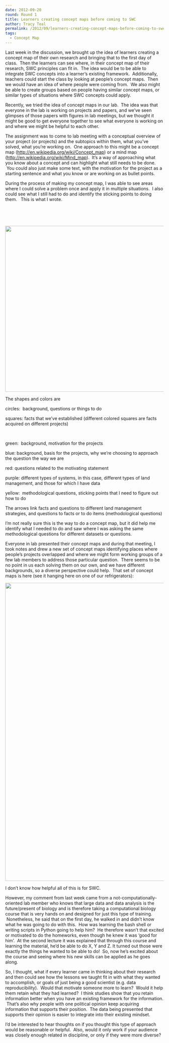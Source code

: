 ```yaml
---
date: 2012-09-20
round: Round 1
title: Learners creating concept maps before coming to SWC
author: Tracy Teal
permalink: /2012/09/learners-creating-concept-maps-before-coming-to-swc/
tags:
  - Concept Map
---
```

Last week in the discussion, we brought up the idea of learners creating a concept map of their own research and bringing that to the first day of class.  Then the learners can see where, in their concept map of their research, SWC principles can fit in.  The idea would be to be able to integrate SWC concepts into a learner&#8217;s existing framework.  Additionally, teachers could start the class by looking at people&#8217;s concept maps.  Then we would have an idea of where people were coming from.  We also might be able to create groups based on people having similar concept maps, or similar types of situations where SWC concepts could apply.

Recently, we tried the idea of concept maps in our lab.  The idea was that everyone in the lab is working on projects and papers, and we&#8217;ve seen glimpses of those papers with figures in lab meetings, but we thought it might be good to get everyone together to see what everyone is working on and where we might be helpful to each other.

The assignment was to come to lab meeting with a conceptual overview of your project (or projects) and the subtopics within them, what you&#8217;ve solved, what you&#8217;re working on.  One approach to this might be a concept map (<http://en.wikipedia.org/wiki/Concept_map>) or a mind map (<http://en.wikipedia.org/wiki/Mind_map>).  It&#8217;s a way of approaching what you know about a concept and can highlight what still needs to be done.  You could also just make some text, with the motivation for the project as a starting sentence and what you know or are working on as bullet points.

During the process of making my concept map, I was able to see areas where I could solve a problem once and apply it in multiple situations.  I also could see what I still had to do and identify the sticking points to doing them.   This is what I wrote.

&nbsp;

&nbsp;

[<img class="alignnone size-large wp-image-392" title="TKT_map" src="/software-carpentry-training-website/uploads/2012/09/TKT_map1-1024x764.jpg" alt="" width="707" height="527" />][1]

The shapes and colors are

circles:  background, questions or things to do

squares: facts that we&#8217;ve established (different colored squares are facts acquired on different projects)

&nbsp;

green:  background, motivation for the projects

blue: background, basis for the projects, why we&#8217;re choosing to approach the question the way we are

red: questions related to the motivating statement

purple: different types of systems, in this case, different types of land management, and those for which I have data

yellow:  methodological questions, sticking points that I need to figure out how to do

The arrows link facts and questions to different land management strategies, and questions to facts or to do items (methodological questions)

I&#8217;m not really sure this is the way to do a concept map, but it did help me identify what I needed to do and saw where I was asking the same methodological questions for different datasets or questions.

Everyone in lab presented their concept maps and during that meeting, I took notes and drew a new set of concept maps identifying places where people&#8217;s projects overlapped and where we might form working groups of a few lab members to address those particular question.  There seems to be no point in us each solving them on our own, and we have different backgrounds, so a diverse perspective could help.  That set of concept maps is here (see it hanging here on one of our refrigerators):

[<img class="alignnone size-large wp-image-393" title="Lab_map" src="/software-carpentry-training-website/uploads/2012/09/Lab_map-764x1024.jpg" alt="" width="707" height="947" />][2]

I don&#8217;t know how helpful all of this is for SWC.

However, my comment from last week came from a not-computationally-oriented lab member who knows that large data and data analysis is the future/present of biology and is therefore taking a computational biology course that is very hands on and designed for just this type of training.  Nonetheless, he said that on the first day, he walked in and didn&#8217;t know what he was going to do with this.  How was learning the bash shell or writing scripts in Python going to help him?  He therefore wasn&#8217;t that excited or motivated to do the homeworks, even though he knew it was &#8216;good for him&#8217;.  At the second lecture it was explained that through this course and learning the material, he&#8217;d be able to do X, Y and Z. It turned out those were exactly the things he wanted to be able to do!  So, now he&#8217;s excited about the course and seeing where his new skills can be applied as he goes along.

So, I thought, what if every learner came in thinking about their research and then could see how the lessons we taught fit in with what they wanted to accomplish, or goals of just being a good scientist (e.g. data reproducibility).  Would that motivate someone more to learn?  Would it help them retain what they had learned?  I think studies show that you retain information better when you have an existing framework for the information.  That&#8217;s also why people with one political opinion keep acquiring information that supports their position.  The data being presented that supports their opinion is easier to integrate into their existing mindset.

I&#8217;d be interested to hear thoughts on if you thought this type of approach would be reasonable or helpful.  Also, would it only work if your audience was closely enough related in discipline, or only if they were more diverse?

&nbsp;

&nbsp;

&nbsp;

&nbsp;

&nbsp;

&nbsp;

 [1]: /software-carpentry-training-website/uploads/2012/09/TKT_map1.jpg
 [2]: /software-carpentry-training-website/uploads/2012/09/Lab_map.jpg
